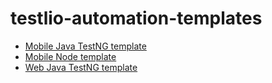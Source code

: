 # testlio-automation-templates

* [Mobile Java TestNG template](./testlio-mobile-java-testng-template/README.md)
* [Mobile Node template](./testlio-mobile-node-template/README.md)
* [Web Java TestNG template](./testlio-web-java-testng-template/README.md)